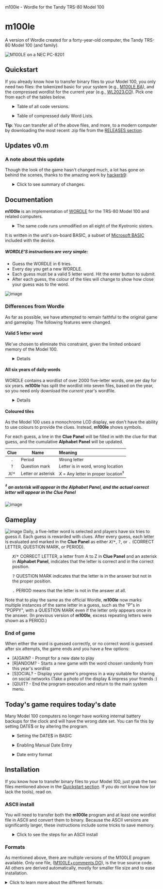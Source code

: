m100le - Wordle for the Tandy TRS-80 Model 100
# m100le
A version of Wordle created for a forty-year-old computer, the 
Tandy TRS-80 Model 100 (and family).

![M100LE on a NEC PC-8201](https://user-images.githubusercontent.com/14062627/157380662-b14b5225-cd50-479e-8fc5-f1fa1faf0162.png)


## Quickstart

If you already know how to transfer binary files to your Model 100,
you only need two files: the tokenized basic for your system (e.g.,
[M100LE.BA][4]), and the compressed wordlist for the current year
(e.g., [WL2023.CO][23]). Pick one from each of the tables below. 

<ul><details><summary>
Table of all code versions.
</summary>

| Filename                    |  Size | Meaning                                                         |
|-----------------------------|------:|-----------------------------------------------------------------|
| **ALL PLATFORMS**           | <hr/> | <hr/>                                                           |
| [M100LE+comments.DO][1]     |  16KB | The actual source code, including all comments, in ASCII format |
| [M100LE.DO][2]              | 8.5KB | All comments removed, in ASCII format                           |
| **TANDY / TRS-80**          | <hr/> | <hr/>                                                           |
| [M100LE+comments.BA][3]     |  14KB | Tokenized Tandy BASIC format, including all comments            |
| [M100LE.BA][4]              | 6.6KB | Tokenized Tandy BASIC format, all comments removed              |
| **NEC**                     | <hr/> | <hr/>                                                           |
| [M100LE+comments.BA.NEC][5] |       | Tokenized NEC N82 BASIC format, including all comments          |
| [M100LE.BA.NEC][6]          |       | Tokenized NEC N82 BASIC format, all comments removed            |
| **Kyotronic-85**            | <hr/> | <hr/>                                                           |
| M100LE+comments.BA.K85      |       | Tokenized Kyocera Kyotronic-85 BASIC format, including comments |
| M100LE.BA.K85               |       | Tokenized Kyocera Kyotronic-85 BASIC, all comments removed      |
| **M10**                     | <hr/> | <hr/>                                                           |
| M100LE+comments.BA.M10      |       | Tokenized Olivetti M10 BASIC format, including all comments     |
| M100LE.BA.M10               |       | Tokenized Olivetti M10 BASIC format, all comments removed       |

(Note that the .BA files above are _tokenized BASIC_ and cannot be
transferred via BASIC's `LOAD` or TELCOM. See the .DO versions if you
need [ASCII](ASCII Install).)
</details></ul>

<ul><details><summary>
Table of compressed daily Word Lists.
</summary>

| Filename          | Size | Notes                                                         |
|-------------------|-----:|---------------------------------------------------------------|
| **ALL PLATFORMS** |      |                                                               |
| [WL2021.CO][21]   |   1K | Words before June 19th, 2021 are bonus words, added by M100LE |
| [WL2022.CO][22]   |   1K |                                                               |
| [WL2023.CO][23]   |   1K |                                                               |
| [WL2024.CO][24]   |   1K |                                                               |
| [WL2025.CO][25]   |   1K |                                                               |
| [WL2026.CO][26]   |   1K |                                                               |
| [WL2027.CO][27]   |   1K | Wordle's official list ends on October 14th, 2027             |

(Note that the .CO files above are _compressed binary_ and cannot be
transferred via BASIC's `LOAD` or the builtin TELCOM program. See the
.DO versions if you need ASCII.)
</details></ul>

**Tip**: You can transfer all of the above files, and more, to a modern
computer by downloading the most recent .zip file from the 
[RELEASES section](https://github.com/bgri/m100LE/releases).


## Updates v0.m
### A note about this update
Though the look of the game hasn't changed much, a lot has gone on
behind the scenes, thanks to the amazing work by
[hackerb9](https://github.com/hackerb9):

<ul><details><summary>
Click to see summary of changes.
</summary>

- Hardware agnostic - runs on any of the Kyotronic sisters
  (TRS-80 Model 100, Tandy 200, Tandy 102, Kyocera Kyotronic-85,
  Olivetti M-10, NEC PC-8201, NEC PC-8201A, and NEC PC-8300).
- Speed increase - due to the following...
  - Random, instead of sequential, access to RAM file
  - Compressed binary word list files - smaller size and discourages peeking :)
  - Smarter string handling (avoid concatenations, `CLEAR` plenty of space)
- Commented and uncommented code files
- VT52 character positioning vs Tandy/NEC-specific routines
- Harmonized auto and manual date entry — play tomorrow's game today!
- Synchronized with the 'official' NYT Wordle list
- Data cleanup, code cleanup, and other optimizations

Whew, lots there -- and more detail on a few things below!

--bgrier Oct. 8, 2022

	*	*	*	*	*

### Code versions
Multiple versions of the code are now available, but you only need one
for your machine. For TRS-80 and Tandy computers, you will use
[M100LE.BA][4]. For others, or if you want the original source code,
see the [Formats](#Formats) section for more details.

### Word list files
Word list files are now compressed binary files with the extension
`.CO`, although the old `.DO` format still works. As before, you only
need to download the wordlist for the year you wish to play.

Also available are the uncompressed wordlists (.DO), which are mainly
of use if you wish to edit the words or if you are transferring the
files using the builtin TELCOM program which can only send ASCII
files. M100LE is smart enough to use the .DO files if .CO cannot be
found.
____
</details></ul>



## Documentation
**m100le** is an implementation of
[WORDLE](https://en.wikipedia.org/wiki/Wordle) for the TRS-80
Model 100 and related computers. 
<ul><details><summary>
The same code runs unmodified on all eight of the Kyotronic sisters.
</summary>

<img src="README.md.d/pc8201-small.png" align="right" width="33%">

* Kyocera Kyotronic-85<sup>&dagger;</sup>,
* TRS-80 Model 100, Tandy 102, and Tandy 200,
* NEC PC-8201, NEC PC-8201a, NEC PC-8300,
* Olivetti M10<sup>&dagger;</sup>.

(<sup>&dagger;</sup> marks models not yet tested on actual hardware.)
</details></ul>

It is written in the unit's on-board BASIC, a subset of 
[Microsoft BASIC](https://en.wikipedia.org/wiki/Microsoft_BASIC)
included with the device.

##### WORDLE'S instructions are very simple:

* Guess the WORDLE in 6 tries.
* Every day you get a new WORDLE.
* Each guess must be a valid 5 letter word. Hit the enter button to submit.
* After each guess, the colour of the tiles will change to show how close your guess was to the word.

![image](https://user-images.githubusercontent.com/14062627/159618578-ef980bb7-de0f-47d1-a496-b3f191d9700f.png)

### Differences from Wordle

As far as possible, we have attempted to remain faithful to the
original game and gameplay. The following features were changed.

#### Valid 5 letter word
We've chosen to eliminate this constraint, given the limited onboard
memory of the Model 100.

<ul><details>

WORDLE initially checks the date and loads today's word from the
wordlist. When a guess is submitted, WORDLE checks the guess to verify
that it's a word in a [large dictionary](adjunct/allowedwords.txt)
(14,855 five-letter words). If the guess doesn't appear in the
dictionary, the guess is invalid and will not be accepted. The game
does not progress until a valid guess is made.

**m100le** initially checks the system `DATE$` and loads today's word
from WL20*xx*.CO. When a guess is submitted, **m100le** compares it to
today's word, and provides the resultant clue. **m100le** does _not_
test to verify the word appears in the wordlist. A guess of
<span><kbd style="display:inline">M</kbd><kbd style="display:inline">O</kbd><kbd style="display:inline">I</kbd><kbd style="display:inline">S</kbd><kbd style="display:inline">T</kbd></span>
is valid, as is a guess of
<span style="display:inline"><kbd>D</kbd><kbd>D</kbd><kbd>D</kbd><kbd>D</kbd><kbd>D</kbd></span>.
</details></ul>


#### All six years of daily words
WORDLE contains a wordlist of over 2000 five-letter words, one per day
for six years. **m100le** has split the wordlist into seven files,
based on the year, so you need only download the _current_ year's
wordfile.

<ul><details>

Uncompressed, the data is over 17 KBytes; over half of the memory on a
TRS-80 Model 100. Separately, each year's data is only about 2.5 KB,
uncompressed, or 1 KB, compressed.

For example, in the year 2023, **m100le** sees the two digit year of
"23" in **DATE$** and loads the wordfile `WL2023.CO`. If you've
enabled the Manual Date Entry function (see below), then the program
will attempt to load whatever wordlist file that corresponds to the
year entered. 
</details></ul>

#### Coloured tiles
As the Model 100 uses a monochrome LCD display, we don't have the
ability to use colours to provide the clues. Instead, **m100le** shows
symbols.

For each guess, a line in the **Clue Panel** will be filled in with
the clue for that guess, and the cumulative **Alphabet Panel** will be
updated.

| Clue                        | Name               | Meaning                                                 |
|:---------------------------:|--------------------|:--------------------------------------------------------|
| <kbd>.</kbd>                | Period             | Wrong letter                                            |
| <kbd>?</kbd>                | Question mark      | Letter is in word, wrong location                       |
| <kbd>_X_</kbd>/<kbd>*</kbd> | Letter or asterisk | _X_ = Any letter in proper location<sup>&ddagger;</sup> |

##### <sup>&ddagger;</sup> an asterisk will appear in the **Alphabet Panel**, and the actual correct letter will appear in the **Clue Panel**

![image](https://user-images.githubusercontent.com/14062627/159623555-542d1454-eb42-4dc9-be3b-e3264fb2ec91.png)


## Gameplay
![image](https://user-images.githubusercontent.com/14062627/159623862-c2d431f8-f88a-48b0-ac1d-45fa83ce3df9.png)
Daily, a five-letter word is selected and players have six tries to
guess it. Each guess is rewarded with clues. After every guess, each
letter is evaluated and marked in the **Clue Panel** as either
<kbd>_X_</kbd>/<kbd>\*</kbd>, <kbd>?</kbd>, or <kbd>.</kbd> (CORRECT
LETTER, QUESTION MARK, or PERIOD). 

<ul>

<kbd>_X_</kbd>/<kbd>\*</kbd> CORRECT LETTER, a letter from A to Z in
**Clue Panel** and an asterisk in **Alphabet Panel**, indicates that the
letter is correct and in the correct position.

<kbd>?</kbd> QUESTION MARK indicates that the letter is in the answer
but not in the proper position.

<kbd>.</kbd> PERIOD means that the letter is not in the answer at all. 
</ul>

Note that to play the same as the official Wordle, **m100le** now
marks multiple instances of the same letter in a guess, such as the
"P"s in "POPPY", with a QUESTION MARK even if the letter only appears
once in the answer. (In previous version of **m100le**, excess
repeating letters were shown as a PERIOD.)

### End of game
When either the word is guessed correctly, or no correct word is
guessed after six attempts, the game ends and you have a few options:

- [A]GAIN? - Prompt for a new date to play
- [R]ANDOM? - Starts a new game with the word chosen randomly from
  this year's wordlist
- [S]OCIAL? - Display your game's progress in a way suitable for
  sharing on social networks (Take a photo of the display & impress
  your friends :)
- [Q]UIT? - End the program execution and return to the main system menu.


## Today's game requires today's date

Many Model 100 computers no longer have working internal battery
backups for the clock and will have the wrong date set. You can fix
this by setting DATE$ or by altering the program.

<ul><details><summary>Setting the DATE$ in BASIC</summary>

To set the date once, go to BASIC and type the following:

``` BASIC
DATE$="12/31/23"     :REM MM/DD/YY format, usually
DATE$="23/12/31"     :REM YY/MM/DD for NEC portables
```

Note that this is only a temporary fix if your internal battery is
shot. Tip: It's a good idea to replace it before it starts leaking and
damages your unit. 
</details></ul>

<ul><details><summary>Enabling Manual Date Entry</summary>

If your `DATE$` is never set correctly or you'd like to replay a
specific game, you can change **m100le** to always prompt for Manual
Date Entry at startup by changing line 16 to set `MD` to 1:

```BASIC
16 MD=1
```

This will prevent the game loading today's game from DATE$ on startup
and lets you play a game from any date, provided you have the word
file for that year loaded into your unit's memory.
</details></ul>

<ul><details><summary>Date entry format</summary>

If you have enabled Manual Date Entry or if you restart the game with
the <kbd>A</kbd> (AGAIN) key, you will be prompted for the date you
wish to play.

###### TODO XXX date entry screenshot here XXX

The system will prompt you for the date in **`MM/DD/YY`** format. (NEC
portables use `YY/MM/DD`). Two digits _must_ be used for month, day,
and year, so add a leading `0`, as needed.

If you hit <kbd>ENTER</kbd> without typing anything, it will use the
default date which is either the previously played date (when the
AGAIN option is used) or the system DATE$ (when first run).

Alternately, you may enter the ordinal 'Day-of-Year', e.g., `200` for
the 200th day of the loaded year. Optionally, you may specify a year
_before_ the ordinal day. For example, `21/170` would give you the
170th day of the year 2021, which happens to be the first Wordle game
in the official Wordle wordlist. The ordinal day is shown on the right
side of the screen while playing. Subtract one to play the previous
day's word.

### Y2K Compliance

**m100le** works fine whether or not your m100 has a [Y2K patched
ROM](http://bitchin100.com/wiki/index.php?title=REXsharp). The century
is just cosmetic as the m100 only keeps track of the last two digits
and the game presumes you are in the 21<sup>st</sup> century. For
example, if you set `DATE$="06/20/26"`, you'll get the same game no
matter whether the main MENU shows 1926 or 2026.

</details></ul>


## Installation

If you know how to transfer binary files to your Model 100, just grab
the two files mentioned above in the [Quickstart section](#Quickstart). 
If you do not know how (or lack the tools), read on.


### ASCII install 

You will need to transfer both the **m100le** program and at least one
wordlist file in ASCII and convert them to binary. Because the ASCII
versions are significantly larger, these instructions include some
tricks to save memory.


<ul><details><summary>Click to see the steps for an ASCII install</summary>

#### Step 1: Connect Model 100 to a modern computer

You will need a NULL modem cable. Since current computers do not come
with serial ports, you will likely also need a USB to Serial adapter.

> Warning: if you get certain serial adapters, your transfers will be
> garbled. Technically, you'll need a device that has hardware-level
> XON/XOFF flow-control, but that's rarely listed on the box. Some
> keywords to look for that you _might_ see in advertising: "on-chip
> flow control", "16950 UART", "MU860", or "FTDI". Additionally,
> _most_ adapters labelled "PL2303" will work, but not all of them.

#### Step 2: Load CMPRSS on your Model 100

On your Model T, type this to load the program from the serial port:

```BASIC
LOAD "COM:98N1ENN"	 :REM FOR NEC, USE COM:9N81XN
```

Then, use your connected personal computer's "send file" ability to
send the [CMPRSS.DO](CMPRSS.DO) ASCII file over the serial port at
19.2 Kbps. If you do not know how to send a file, please see
[sendfile.md](sendfile.md).


<ul><details><summary>Click to learn more about CMPRSS.</summary>

CMPRSS is a BASIC program that runs on the Model 100. It reads words
from the serial port from a personal computer that is sending an ASCII
wordlist (WL20*xx*.DO). (Where 20*xx* is a year.) CMPRSS compresses
the five letter words to three bytes and writes them to a binary file
in the RAM storage named WL20*xx*.CO.

There are three ways of using CMPRSS:

1. Serial port. CMPRSS can read the ASCII list of words over the
   RS232C serial port from a modern computer. This is the recommended
   method and what will be detailed below. It uses the least RAM. Its
   primary downside is that it requires learning how to send ASCII
   files from a personal computer.

1. RAM storage. CMPRSS can also read from the Model 100's file system.
   If you know how to transfer ASCII files using TELCOM, this may be a
   useful alternative. (Note, if you know how to transfer files in a
   different way, then you are in the wrong instructions. You can just
   use the [precompressed wordlists](#Quickstart)). 

1. Not at all. CMPRSS is optional. The **m100le** program actually works
   fine with uncompressed ASCII word lists. It just takes up
   unnecessary space on the Model 100's limited RAM filesystem. (2.5
   KB per year instead of 1 KB).

Note that it is advisable to hold off on loading the M100LE.DO BASIC
program until after CMPRSS has been run and deleted to free memory.
____
</details></ul>

#### Step 3: Pick an uncompressed, ASCII wordlist
Download one of the following files to your personal computer:

<ul><details><summary>
Table of uncompressed Word Lists.
</summary>

| Filename          | Size | Notes                                                             |
|-------------------|-----:|-------------------------------------------------------------------|
| **ALL PLATFORMS** |      |                                                                   |
| [WL2021.DO][31]   | 2.5K | Words before June 19th, 2021 are bonus words, added by **m100le** |
| [WL2022.DO][32]   | 2.5K |                                                                   |
| [WL2023.DO][33]   | 2.5K |                                                                   |
| [WL2024.DO][34]   | 2.6K |                                                                   |
| [WL2025.DO][35]   | 2.5K |                                                                   |
| [WL2026.DO][36]   | 2.5K |                                                                   |
| [WL2027.DO][37]   | 2.0K | Wordle's official list ends on October 14th, 2027                 |

____
</details></ul>

#### Step 4: Run CMPRSS

Run CMPRSS to load words from the serial port and use the connected
computer to send the WL20*xx*.DO file. 

<ul><details><summary>Explanation of running CMPRSS</summary>

When run, CMPRSS will ask you for where to load the words from and
where to save them. CMPRSS can load data over the serial port or a .DO
file. 

If you are using the serial port, the default (`COM:...`)should be
correct and you can just hit <kbd>ENTER</kbd>.

Once CMPRSS says, "Waiting for COM:", use the 
"[send file](sendfile.md)" mechanism on your personal computer to send
the WL20*xx*.DO ASCII word list over the serial port.

After you are finished compressing all the wordlists you intend to use,
you may delete CMPRSS.BA, or, if you have enough RAM, you may save it.

```BASIC
NEW
KILL "CMPRSS.BA"
```
or
```BASIC
SAVE "CMPRSS.BA"
```
____
</details></ul>


#### Step 5: Load the M100LE program over serial

Now that the wordlist is transferred, all that is needed is the actual
**m100le** program. This is sent exactly the same as CMPRSS was in step 1. 

```BASIC
LOAD "COM:98N1ENN"				:REM FOR NEC, USE COM:9N81XN
```

Then, use your connected personal computer's "[send file](sendfile.md)" 
ability to send the [M100LE.DO](M100LE.DO) ASCII file over the serial
port at 19.2 Kbps. 

**Important**: don't forget to `SAVE "M100LE"` after transferring the
program over the serial port.

#### Step 6: Enjoy!

You now have M100LE.BA on your machine and can play today's Wordle!
Try `RUN`.
</details></ul>

### Formats

As mentioned above, there are multiple versions of the M100LE program
available. Only one file, ([M100LE+comments.DO](M100LE+comments.DO)),
is the true source code. All others are derived automatically, mostly
for smaller file size and to ease installation.

<details><summary>Click to learn more about the different formats.</summary>

There are two variables that cause the proliferation of files:

1. **Comments** By default files have comments stripped to keep the size down.
   Versions which contain "+comments" in the filename include notes
   for developers who wish to edit or improving **m100le**.

2. **Tokenization** Files can be in ASCII or one of four binary formats.
   * **.DO** ASCII BASIC source code has two main benefits: it will
     run on any of the platforms and it can be downloaded using the
     builtin TELCOM program or BASIC. ASCII format can be read on any
     machine and will run on any of the platforms. However,
     downloading requires an extra tokenization step which may require
     more memory than your computer has. (But, see
     [installation](#ASCII Install) for a workaround.)
   * **.BA** Tokenized BASIC format which saves memory during transfer, but
     requires using a program such as TEENY which can download binary
     files. Tokenization is specific to each family of machines.
	 * **.BA** Runs only on Model 100, Tandy 102 (US and UK), and Tandy 200.
	 * **.BA.NEC** Runs only on NEC PC-8201, PC-8201A, and PC-8300.
	 * **.BA.K85** Runs only on Kyocera Kyotronic-85
	 * **.BA.M10** Runs only on Olivetti M10


## Roadmap

- Add the ability to save and display statistics
- Improve clues, guess feedback and messages
- Do the impossible: Cram Wordle's 72 KB 
  [spelling dictionary](adjunct/allowedwords.txt) 
  into 10 KB (or less). 

## FAQ
### About the word files and today's word

The current version of **m100le** (starting with v0.m) uses the New
York Times Wordle word lists. Previously, the wordfiles used were based
on the the **original** javascript WORDLE, which contained the entire
set of daily words (the wordfile) within the program code. Over six
years worth of words.

While the order changed, there are
[very few differences](https://github.com/jackgreenburg/wordle-wordlists)
between the original and the current word lists.

### How wordfiles work
Big wordfiles wouldn't work for our little units, so we broke each
wordfile into manageable chunks of one year each. The .CO files are
also compressed so each five-letter word takes only three bytes. If
you have enough memory and you'd like to see and change the words, you
may want to download the plain text WL20xx.DO files instead. **m100le**
will automatically use a .DO file if the .CO file is not found.

The wordfiles are all named for the year they correspond to. On
program load, **m100le** checks the system `DATE$` for the current
date OR the manually entered date (if enabled) and scans the
appropriate wordfiles for the matching daily word.

### Will my m100le word be the same as today's NYT Wordle word?
Maybe. Mostly. It ought to, anyhow. The NYT may change their word
list at any time. If that happens, and we don't catch it, let us know
and we'll update ours.

## Feedback

If you have any feedback, please reach out to us:
- in the [discussions area](https://github.com/bgri/m100LE/discussions)
  for general conversation about **m100le**
- in the [issues area](https://github.com/bgri/m100LE/issues) 
  for bugs and feature requests



## Acknowledgments

 - [Josh Wardle - Wordle's creator](https://en.wikipedia.org/wiki/Josh_Wardle)
 - [hackerb9](https://github.com/hackerb9) - significant optimization and improvements. This thing rocks!!
 - [TRS-80 Model 100 BASIC - based on Microsoft BASIC, with special support for the RAM file store, LCD display, and other built-in hardware of the TRS-80 Model 100 and Tandy 102 portable computers](https://archive.org/details/MasteringBasicOnTheTrs80Model100/page/n5/mode/2up)
 - [Heathkit H19 escape codes](https://terminals-wiki.org/wiki/index.php/Heathkit_H19)
   which allowed this program to run cross platform, despite
   superficial differences in BASIC.

## Authors

- [@bgrier](http://blog.bradgrier.com)
- [hackerb9](https://github.com/hackerb9)

	[1]: https://raw.githubusercontent.com/bgri/m100LE/main/M100LE%2Bcomments.DO
	[2]: https://raw.githubusercontent.com/bgri/m100LE/main/M100LE.DO
	[3]: https://raw.githubusercontent.com/bgri/m100LE/main/M100LE%2Bcomments.BA
	[4]: https://raw.githubusercontent.com/bgri/m100LE/main/M100LE.BA
	[5]: https://raw.githubusercontent.com/bgri/m100LE/main/M100LE%2Bcomments.BA.NEC
	[6]: https://raw.githubusercontent.com/bgri/m100LE/main/M100LE.BA.NEC
	[7]: https://raw.githubusercontent.com/bgri/m100LE/main/M100LE%2Bcomments.BA.K85
	[8]: https://raw.githubusercontent.com/bgri/m100LE/main/M100LE.BA.K85
	[9]: https://raw.githubusercontent.com/bgri/m100LE/main/M100LE%2Bcomments.BA.M10
	[10]: https://raw.githubusercontent.com/bgri/m100LE/main/M100LE.BA.M10
	[21]: https://raw.githubusercontent.com/bgri/m100LE/main/WL2021.CO
	[22]: https://raw.githubusercontent.com/bgri/m100LE/main/WL2022.CO
	[23]: https://raw.githubusercontent.com/bgri/m100LE/main/WL2023.CO
	[24]: https://raw.githubusercontent.com/bgri/m100LE/main/WL2024.CO
	[25]: https://raw.githubusercontent.com/bgri/m100LE/main/WL2025.CO
	[26]: https://raw.githubusercontent.com/bgri/m100LE/main/WL2026.CO
 	[27]: https://raw.githubusercontent.com/bgri/m100LE/main/WL2027.CO
  	[31]: https://raw.githubusercontent.com/bgri/m100LE/main/WL2021.DO
	[32]: https://raw.githubusercontent.com/bgri/m100LE/main/WL2022.DO
	[33]: https://raw.githubusercontent.com/bgri/m100LE/main/WL2023.DO
	[34]: https://raw.githubusercontent.com/bgri/m100LE/main/WL2024.DO
	[35]: https://raw.githubusercontent.com/bgri/m100LE/main/WL2025.DO
	[36]: https://raw.githubusercontent.com/bgri/m100LE/main/WL2026.DO
	[37]: https://raw.githubusercontent.com/bgri/m100LE/main/WL2027.DO
